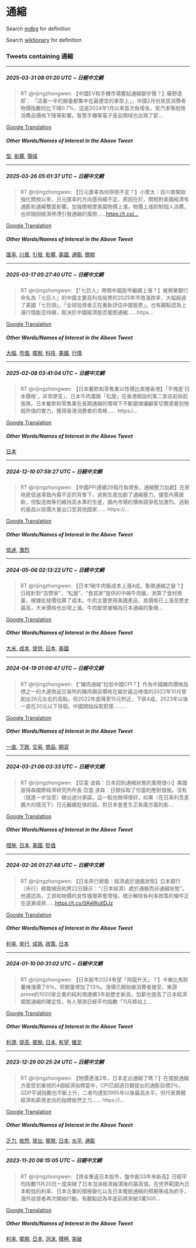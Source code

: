# 通縮

Search [mdbg](https://www.mdbg.net/chinese/dictionary?page=worddict&wdrst=0&wdqb=通縮) for definition

Search [wiktionary](https://en.wiktionary.org/wiki/通縮) for definition

### Tweets containing 通縮

___
##### 2025-03-31 08:01:20 UTC ~ 日經中文網
> RT @rijingzhongwen: 【中國EV和手機市場響起通縮腳步聲？】藤野逸郎： 「店裏一半的銷量都集中在最便宜的車型上」，中國2月份居民消費者物價指數同比下降0.7%，這是2024年1月以來首次負增長，受汽車等耐用消費品價格下降等影響。智慧手機等電子産品領域也出現了節…

[Google Translation](https://translate.google.com/?hi=en&tab=TT&sl=zh-CN&tl=en&op=translate&text=RT+%40rijingzhongwen%3A+%E3%80%90%E4%B8%AD%E5%9C%8BEV%E5%92%8C%E6%89%8B%E6%A9%9F%E5%B8%82%E5%A0%B4%E9%9F%BF%E8%B5%B7%E9%80%9A%E7%B8%AE%E8%85%B3%E6%AD%A5%E8%81%B2%EF%BC%9F%E3%80%91%E8%97%A4%E9%87%8E%E9%80%B8%E9%83%8E%EF%BC%9A+%E3%80%8C%E5%BA%97%E8%A3%8F%E4%B8%80%E5%8D%8A%E7%9A%84%E9%8A%B7%E9%87%8F%E9%83%BD%E9%9B%86%E4%B8%AD%E5%9C%A8%E6%9C%80%E4%BE%BF%E5%AE%9C%E7%9A%84%E8%BB%8A%E5%9E%8B%E4%B8%8A%E3%80%8D%EF%BC%8C%E4%B8%AD%E5%9C%8B2%E6%9C%88%E4%BB%BD%E5%B1%85%E6%B0%91%E6%B6%88%E8%B2%BB%E8%80%85%E7%89%A9%E5%83%B9%E6%8C%87%E6%95%B8%E5%90%8C%E6%AF%94%E4%B8%8B%E9%99%8D0.7%25%EF%BC%8C%E9%80%99%E6%98%AF2024%E5%B9%B41%E6%9C%88%E4%BB%A5%E4%BE%86%E9%A6%96%E6%AC%A1%E8%B2%A0%E5%A2%9E%E9%95%B7%EF%BC%8C%E5%8F%97%E6%B1%BD%E8%BB%8A%E7%AD%89%E8%80%90%E7%94%A8%E6%B6%88%E8%B2%BB%E5%93%81%E5%83%B9%E6%A0%BC%E4%B8%8B%E9%99%8D%E7%AD%89%E5%BD%B1%E9%9F%BF%E3%80%82%E6%99%BA%E6%85%A7%E6%89%8B%E6%A9%9F%E7%AD%89%E9%9B%BB%E5%AD%90%E7%94%A3%E5%93%81%E9%A0%98%E5%9F%9F%E4%B9%9F%E5%87%BA%E7%8F%BE%E4%BA%86%E7%AF%80%E2%80%A6)
##### Other Words/Names of Interest in the Above Tweet
[型](型.md), [影響](影響.md), [領域](領域.md)
___
##### 2025-03-26 05:01:37 UTC ~ 日經中文網
> RT @rijingzhongwen: 【日元匯率為何徘徊不定？】小栗太：自川普開始強化關稅以來，日元匯率的方向感持續不定。原因在於，關稅對美國經濟有通膨和通縮雙面影響。加強關稅使美國物價上漲，物價上漲抑制個人消費，也伴隨因經濟停滯引發通縮的風險……https://t.co/…

[Google Translation](https://translate.google.com/?hi=en&tab=TT&sl=zh-CN&tl=en&op=translate&text=RT+%40rijingzhongwen%3A+%E3%80%90%E6%97%A5%E5%85%83%E5%8C%AF%E7%8E%87%E7%82%BA%E4%BD%95%E5%BE%98%E5%BE%8A%E4%B8%8D%E5%AE%9A%EF%BC%9F%E3%80%91%E5%B0%8F%E6%A0%97%E5%A4%AA%EF%BC%9A%E8%87%AA%E5%B7%9D%E6%99%AE%E9%96%8B%E5%A7%8B%E5%BC%B7%E5%8C%96%E9%97%9C%E7%A8%85%E4%BB%A5%E4%BE%86%EF%BC%8C%E6%97%A5%E5%85%83%E5%8C%AF%E7%8E%87%E7%9A%84%E6%96%B9%E5%90%91%E6%84%9F%E6%8C%81%E7%BA%8C%E4%B8%8D%E5%AE%9A%E3%80%82%E5%8E%9F%E5%9B%A0%E5%9C%A8%E6%96%BC%EF%BC%8C%E9%97%9C%E7%A8%85%E5%B0%8D%E7%BE%8E%E5%9C%8B%E7%B6%93%E6%BF%9F%E6%9C%89%E9%80%9A%E8%86%A8%E5%92%8C%E9%80%9A%E7%B8%AE%E9%9B%99%E9%9D%A2%E5%BD%B1%E9%9F%BF%E3%80%82%E5%8A%A0%E5%BC%B7%E9%97%9C%E7%A8%85%E4%BD%BF%E7%BE%8E%E5%9C%8B%E7%89%A9%E5%83%B9%E4%B8%8A%E6%BC%B2%EF%BC%8C%E7%89%A9%E5%83%B9%E4%B8%8A%E6%BC%B2%E6%8A%91%E5%88%B6%E5%80%8B%E4%BA%BA%E6%B6%88%E8%B2%BB%EF%BC%8C%E4%B9%9F%E4%BC%B4%E9%9A%A8%E5%9B%A0%E7%B6%93%E6%BF%9F%E5%81%9C%E6%BB%AF%E5%BC%95%E7%99%BC%E9%80%9A%E7%B8%AE%E7%9A%84%E9%A2%A8%E9%9A%AA%E2%80%A6%E2%80%A6https%3A%2F%2Ft.co%2F%E2%80%A6)
##### Other Words/Names of Interest in the Above Tweet
[匯率](匯率.md), [川普](川普.md), [引發](引發.md), [影響](影響.md), [美國](美國.md), [通膨](通膨.md), [關稅](關稅.md)
___
##### 2025-03-17 05:27:40 UTC ~ 日經中文網
> RT @rijingzhongwen: 【「七巨人」帶領中國股市繼續上漲？】被興業銀行命名為「七巨人」的中國主要高科技股票的2025年市值漲跌率，大幅超過了美國「七巨頭」，「全球投資者正在重新評估中國股票」。也有觀點認為上漲行情能否持續，取決於中國經濟能否擺脫通縮……https…

[Google Translation](https://translate.google.com/?hi=en&tab=TT&sl=zh-CN&tl=en&op=translate&text=RT+%40rijingzhongwen%3A+%E3%80%90%E3%80%8C%E4%B8%83%E5%B7%A8%E4%BA%BA%E3%80%8D%E5%B8%B6%E9%A0%98%E4%B8%AD%E5%9C%8B%E8%82%A1%E5%B8%82%E7%B9%BC%E7%BA%8C%E4%B8%8A%E6%BC%B2%EF%BC%9F%E3%80%91%E8%A2%AB%E8%88%88%E6%A5%AD%E9%8A%80%E8%A1%8C%E5%91%BD%E5%90%8D%E7%82%BA%E3%80%8C%E4%B8%83%E5%B7%A8%E4%BA%BA%E3%80%8D%E7%9A%84%E4%B8%AD%E5%9C%8B%E4%B8%BB%E8%A6%81%E9%AB%98%E7%A7%91%E6%8A%80%E8%82%A1%E7%A5%A8%E7%9A%842025%E5%B9%B4%E5%B8%82%E5%80%BC%E6%BC%B2%E8%B7%8C%E7%8E%87%EF%BC%8C%E5%A4%A7%E5%B9%85%E8%B6%85%E9%81%8E%E4%BA%86%E7%BE%8E%E5%9C%8B%E3%80%8C%E4%B8%83%E5%B7%A8%E9%A0%AD%E3%80%8D%EF%BC%8C%E3%80%8C%E5%85%A8%E7%90%83%E6%8A%95%E8%B3%87%E8%80%85%E6%AD%A3%E5%9C%A8%E9%87%8D%E6%96%B0%E8%A9%95%E4%BC%B0%E4%B8%AD%E5%9C%8B%E8%82%A1%E7%A5%A8%E3%80%8D%E3%80%82%E4%B9%9F%E6%9C%89%E8%A7%80%E9%BB%9E%E8%AA%8D%E7%82%BA%E4%B8%8A%E6%BC%B2%E8%A1%8C%E6%83%85%E8%83%BD%E5%90%A6%E6%8C%81%E7%BA%8C%EF%BC%8C%E5%8F%96%E6%B1%BA%E6%96%BC%E4%B8%AD%E5%9C%8B%E7%B6%93%E6%BF%9F%E8%83%BD%E5%90%A6%E6%93%BA%E8%84%AB%E9%80%9A%E7%B8%AE%E2%80%A6%E2%80%A6https%E2%80%A6)
##### Other Words/Names of Interest in the Above Tweet
[大幅](大幅.md), [市值](市值.md), [擺脫](擺脫.md), [科技](科技.md), [美國](美國.md), [行情](行情.md)
___
##### 2025-02-08 03:41:04 UTC ~ 日經中文網
> RT @rijingzhongwen: 【日本餐飲和零售業以性價比席捲香港】「不愧是‘日本價格’，非常便宜」，日本牛肉蓋飯「松屋」在香港開設的第二家店前排起長隊。日本餐飲和零售業在長期通縮的環境下不斷磨煉讓顧客切實感覺到物超所值的實力，獲得香港消費者的青睞…… https:/…

[Google Translation](https://translate.google.com/?hi=en&tab=TT&sl=zh-CN&tl=en&op=translate&text=RT+%40rijingzhongwen%3A+%E3%80%90%E6%97%A5%E6%9C%AC%E9%A4%90%E9%A3%B2%E5%92%8C%E9%9B%B6%E5%94%AE%E6%A5%AD%E4%BB%A5%E6%80%A7%E5%83%B9%E6%AF%94%E5%B8%AD%E6%8D%B2%E9%A6%99%E6%B8%AF%E3%80%91%E3%80%8C%E4%B8%8D%E6%84%A7%E6%98%AF%E2%80%98%E6%97%A5%E6%9C%AC%E5%83%B9%E6%A0%BC%E2%80%99%EF%BC%8C%E9%9D%9E%E5%B8%B8%E4%BE%BF%E5%AE%9C%E3%80%8D%EF%BC%8C%E6%97%A5%E6%9C%AC%E7%89%9B%E8%82%89%E8%93%8B%E9%A3%AF%E3%80%8C%E6%9D%BE%E5%B1%8B%E3%80%8D%E5%9C%A8%E9%A6%99%E6%B8%AF%E9%96%8B%E8%A8%AD%E7%9A%84%E7%AC%AC%E4%BA%8C%E5%AE%B6%E5%BA%97%E5%89%8D%E6%8E%92%E8%B5%B7%E9%95%B7%E9%9A%8A%E3%80%82%E6%97%A5%E6%9C%AC%E9%A4%90%E9%A3%B2%E5%92%8C%E9%9B%B6%E5%94%AE%E6%A5%AD%E5%9C%A8%E9%95%B7%E6%9C%9F%E9%80%9A%E7%B8%AE%E7%9A%84%E7%92%B0%E5%A2%83%E4%B8%8B%E4%B8%8D%E6%96%B7%E7%A3%A8%E7%85%89%E8%AE%93%E9%A1%A7%E5%AE%A2%E5%88%87%E5%AF%A6%E6%84%9F%E8%A6%BA%E5%88%B0%E7%89%A9%E8%B6%85%E6%89%80%E5%80%BC%E7%9A%84%E5%AF%A6%E5%8A%9B%EF%BC%8C%E7%8D%B2%E5%BE%97%E9%A6%99%E6%B8%AF%E6%B6%88%E8%B2%BB%E8%80%85%E7%9A%84%E9%9D%92%E7%9D%9E%E2%80%A6%E2%80%A6+https%3A%2F%E2%80%A6)
##### Other Words/Names of Interest in the Above Tweet
[日本](日本.md)
___
##### 2024-12-10 07:59:27 UTC ~ 日經中文網
> RT @rijingzhongwen: 【中國PPI連續26個月負增長，通縮壓力加劇】在房地産低迷導致內需不足的背景下，過剩生産加劇了通縮壓力。儘管內需疲軟，但製造商等仍維持高水準的生産，國內市場的價格競爭愈加激烈。過剩的産品以低價大量出口至其他國家……  https://…

[Google Translation](https://translate.google.com/?hi=en&tab=TT&sl=zh-CN&tl=en&op=translate&text=RT+%40rijingzhongwen%3A+%E3%80%90%E4%B8%AD%E5%9C%8BPPI%E9%80%A3%E7%BA%8C26%E5%80%8B%E6%9C%88%E8%B2%A0%E5%A2%9E%E9%95%B7%EF%BC%8C%E9%80%9A%E7%B8%AE%E5%A3%93%E5%8A%9B%E5%8A%A0%E5%8A%87%E3%80%91%E5%9C%A8%E6%88%BF%E5%9C%B0%E7%94%A3%E4%BD%8E%E8%BF%B7%E5%B0%8E%E8%87%B4%E5%85%A7%E9%9C%80%E4%B8%8D%E8%B6%B3%E7%9A%84%E8%83%8C%E6%99%AF%E4%B8%8B%EF%BC%8C%E9%81%8E%E5%89%A9%E7%94%9F%E7%94%A3%E5%8A%A0%E5%8A%87%E4%BA%86%E9%80%9A%E7%B8%AE%E5%A3%93%E5%8A%9B%E3%80%82%E5%84%98%E7%AE%A1%E5%85%A7%E9%9C%80%E7%96%B2%E8%BB%9F%EF%BC%8C%E4%BD%86%E8%A3%BD%E9%80%A0%E5%95%86%E7%AD%89%E4%BB%8D%E7%B6%AD%E6%8C%81%E9%AB%98%E6%B0%B4%E6%BA%96%E7%9A%84%E7%94%9F%E7%94%A3%EF%BC%8C%E5%9C%8B%E5%85%A7%E5%B8%82%E5%A0%B4%E7%9A%84%E5%83%B9%E6%A0%BC%E7%AB%B6%E7%88%AD%E6%84%88%E5%8A%A0%E6%BF%80%E7%83%88%E3%80%82%E9%81%8E%E5%89%A9%E7%9A%84%E7%94%A3%E5%93%81%E4%BB%A5%E4%BD%8E%E5%83%B9%E5%A4%A7%E9%87%8F%E5%87%BA%E5%8F%A3%E8%87%B3%E5%85%B6%E4%BB%96%E5%9C%8B%E5%AE%B6%E2%80%A6%E2%80%A6++https%3A%2F%2F%E2%80%A6)
##### Other Words/Names of Interest in the Above Tweet
[低迷](低迷.md), [激烈](激烈.md)
___
##### 2024-05-06 02:13:22 UTC ~ 日經中文網
> RT @rijingzhongwen: 【日本1碗牛肉飯成本上漲4成，象徵通縮之變？】 日經針對“吉野家”、“松屋”、“食其家”提供的中碗牛肉飯，測算了食材用量，根據批發價估算了成本。牛肉主要使用美國產品，其價格已上漲至歷史最高，大米價格也出現上漲。牛肉飯曾被稱為日本通縮的象徵…

[Google Translation](https://translate.google.com/?hi=en&tab=TT&sl=zh-CN&tl=en&op=translate&text=RT+%40rijingzhongwen%3A+%E3%80%90%E6%97%A5%E6%9C%AC1%E7%A2%97%E7%89%9B%E8%82%89%E9%A3%AF%E6%88%90%E6%9C%AC%E4%B8%8A%E6%BC%B24%E6%88%90%EF%BC%8C%E8%B1%A1%E5%BE%B5%E9%80%9A%E7%B8%AE%E4%B9%8B%E8%AE%8A%EF%BC%9F%E3%80%91+%E6%97%A5%E7%B6%93%E9%87%9D%E5%B0%8D%E2%80%9C%E5%90%89%E9%87%8E%E5%AE%B6%E2%80%9D%E3%80%81%E2%80%9C%E6%9D%BE%E5%B1%8B%E2%80%9D%E3%80%81%E2%80%9C%E9%A3%9F%E5%85%B6%E5%AE%B6%E2%80%9D%E6%8F%90%E4%BE%9B%E7%9A%84%E4%B8%AD%E7%A2%97%E7%89%9B%E8%82%89%E9%A3%AF%EF%BC%8C%E6%B8%AC%E7%AE%97%E4%BA%86%E9%A3%9F%E6%9D%90%E7%94%A8%E9%87%8F%EF%BC%8C%E6%A0%B9%E6%93%9A%E6%89%B9%E7%99%BC%E5%83%B9%E4%BC%B0%E7%AE%97%E4%BA%86%E6%88%90%E6%9C%AC%E3%80%82%E7%89%9B%E8%82%89%E4%B8%BB%E8%A6%81%E4%BD%BF%E7%94%A8%E7%BE%8E%E5%9C%8B%E7%94%A2%E5%93%81%EF%BC%8C%E5%85%B6%E5%83%B9%E6%A0%BC%E5%B7%B2%E4%B8%8A%E6%BC%B2%E8%87%B3%E6%AD%B7%E5%8F%B2%E6%9C%80%E9%AB%98%EF%BC%8C%E5%A4%A7%E7%B1%B3%E5%83%B9%E6%A0%BC%E4%B9%9F%E5%87%BA%E7%8F%BE%E4%B8%8A%E6%BC%B2%E3%80%82%E7%89%9B%E8%82%89%E9%A3%AF%E6%9B%BE%E8%A2%AB%E7%A8%B1%E7%82%BA%E6%97%A5%E6%9C%AC%E9%80%9A%E7%B8%AE%E7%9A%84%E8%B1%A1%E5%BE%B5%E2%80%A6)
##### Other Words/Names of Interest in the Above Tweet
[大米](大米.md), [成本](成本.md), [提供](提供.md), [日本](日本.md), [美國](美國.md)
___
##### 2024-04-19 01:08:47 UTC ~ 日經中文網
> RT @rijingzhongwen: 【“豬肉通縮”拉低中國CPI？】作為中國豬肉價格指標之一的大連商品交易所的豬肉期貨價格在屬於最近峰值的2022年10月曾創出26元左右的高點，但2022年底降至15元附近，下跌4成。2023年以後一直在20元以下徘徊。中國開始採取對策………

[Google Translation](https://translate.google.com/?hi=en&tab=TT&sl=zh-CN&tl=en&op=translate&text=RT+%40rijingzhongwen%3A+%E3%80%90%E2%80%9C%E8%B1%AC%E8%82%89%E9%80%9A%E7%B8%AE%E2%80%9D%E6%8B%89%E4%BD%8E%E4%B8%AD%E5%9C%8BCPI%EF%BC%9F%E3%80%91%E4%BD%9C%E7%82%BA%E4%B8%AD%E5%9C%8B%E8%B1%AC%E8%82%89%E5%83%B9%E6%A0%BC%E6%8C%87%E6%A8%99%E4%B9%8B%E4%B8%80%E7%9A%84%E5%A4%A7%E9%80%A3%E5%95%86%E5%93%81%E4%BA%A4%E6%98%93%E6%89%80%E7%9A%84%E8%B1%AC%E8%82%89%E6%9C%9F%E8%B2%A8%E5%83%B9%E6%A0%BC%E5%9C%A8%E5%B1%AC%E6%96%BC%E6%9C%80%E8%BF%91%E5%B3%B0%E5%80%BC%E7%9A%842022%E5%B9%B410%E6%9C%88%E6%9B%BE%E5%89%B5%E5%87%BA26%E5%85%83%E5%B7%A6%E5%8F%B3%E7%9A%84%E9%AB%98%E9%BB%9E%EF%BC%8C%E4%BD%862022%E5%B9%B4%E5%BA%95%E9%99%8D%E8%87%B315%E5%85%83%E9%99%84%E8%BF%91%EF%BC%8C%E4%B8%8B%E8%B7%8C4%E6%88%90%E3%80%822023%E5%B9%B4%E4%BB%A5%E5%BE%8C%E4%B8%80%E7%9B%B4%E5%9C%A820%E5%85%83%E4%BB%A5%E4%B8%8B%E5%BE%98%E5%BE%8A%E3%80%82%E4%B8%AD%E5%9C%8B%E9%96%8B%E5%A7%8B%E6%8E%A1%E5%8F%96%E5%B0%8D%E7%AD%96%E2%80%A6%E2%80%A6%E2%80%A6)
##### Other Words/Names of Interest in the Above Tweet
[一直](一直.md), [下跌](下跌.md), [交易](交易.md), [商品](商品.md), [期貨](期貨.md)
___
##### 2024-03-21 06:03:33 UTC ~ 日經中文網
> RT @rijingzhongwen: 【亞當·波森：日本回到通縮狀態的風險很小】美國彼得森國際經濟研究所所長 亞當·波森：日銀採取了恰當的應對措施。沒有（就進一步加息）做出過分承諾，這一點也做得很好。如果（在日美利息差擴大的情況下）日元繼續貶值的話，對日本會產生正負兩方面的影…

[Google Translation](https://translate.google.com/?hi=en&tab=TT&sl=zh-CN&tl=en&op=translate&text=RT+%40rijingzhongwen%3A+%E3%80%90%E4%BA%9E%E7%95%B6%C2%B7%E6%B3%A2%E6%A3%AE%EF%BC%9A%E6%97%A5%E6%9C%AC%E5%9B%9E%E5%88%B0%E9%80%9A%E7%B8%AE%E7%8B%80%E6%85%8B%E7%9A%84%E9%A2%A8%E9%9A%AA%E5%BE%88%E5%B0%8F%E3%80%91%E7%BE%8E%E5%9C%8B%E5%BD%BC%E5%BE%97%E6%A3%AE%E5%9C%8B%E9%9A%9B%E7%B6%93%E6%BF%9F%E7%A0%94%E7%A9%B6%E6%89%80%E6%89%80%E9%95%B7+%E4%BA%9E%E7%95%B6%C2%B7%E6%B3%A2%E6%A3%AE%EF%BC%9A%E6%97%A5%E9%8A%80%E6%8E%A1%E5%8F%96%E4%BA%86%E6%81%B0%E7%95%B6%E7%9A%84%E6%87%89%E5%B0%8D%E6%8E%AA%E6%96%BD%E3%80%82%E6%B2%92%E6%9C%89%EF%BC%88%E5%B0%B1%E9%80%B2%E4%B8%80%E6%AD%A5%E5%8A%A0%E6%81%AF%EF%BC%89%E5%81%9A%E5%87%BA%E9%81%8E%E5%88%86%E6%89%BF%E8%AB%BE%EF%BC%8C%E9%80%99%E4%B8%80%E9%BB%9E%E4%B9%9F%E5%81%9A%E5%BE%97%E5%BE%88%E5%A5%BD%E3%80%82%E5%A6%82%E6%9E%9C%EF%BC%88%E5%9C%A8%E6%97%A5%E7%BE%8E%E5%88%A9%E6%81%AF%E5%B7%AE%E6%93%B4%E5%A4%A7%E7%9A%84%E6%83%85%E6%B3%81%E4%B8%8B%EF%BC%89%E6%97%A5%E5%85%83%E7%B9%BC%E7%BA%8C%E8%B2%B6%E5%80%BC%E7%9A%84%E8%A9%B1%EF%BC%8C%E5%B0%8D%E6%97%A5%E6%9C%AC%E6%9C%83%E7%94%A2%E7%94%9F%E6%AD%A3%E8%B2%A0%E5%85%A9%E6%96%B9%E9%9D%A2%E7%9A%84%E5%BD%B1%E2%80%A6)
##### Other Words/Names of Interest in the Above Tweet
[措施](措施.md), [日本](日本.md), [美國](美國.md), [貶值](貶值.md)
___
##### 2024-02-26 01:27:48 UTC ~ 日經中文網
> RT @rijingzhongwen: 【日本央行總裁：經濟處於通脹狀態】日本銀行（央行）總裁植田和男22日錶示：“（日本經濟）處於通脹而非通縮狀態”。他還認為，工資和物價的良性循環將會增強，暗示解除負利率政策的條件正在逐漸成熟……https://t.co/SKeWutlDJz

[Google Translation](https://translate.google.com/?hi=en&tab=TT&sl=zh-CN&tl=en&op=translate&text=RT+%40rijingzhongwen%3A+%E3%80%90%E6%97%A5%E6%9C%AC%E5%A4%AE%E8%A1%8C%E7%B8%BD%E8%A3%81%EF%BC%9A%E7%B6%93%E6%BF%9F%E8%99%95%E6%96%BC%E9%80%9A%E8%84%B9%E7%8B%80%E6%85%8B%E3%80%91%E6%97%A5%E6%9C%AC%E9%8A%80%E8%A1%8C%EF%BC%88%E5%A4%AE%E8%A1%8C%EF%BC%89%E7%B8%BD%E8%A3%81%E6%A4%8D%E7%94%B0%E5%92%8C%E7%94%B722%E6%97%A5%E9%8C%B6%E7%A4%BA%EF%BC%9A%E2%80%9C%EF%BC%88%E6%97%A5%E6%9C%AC%E7%B6%93%E6%BF%9F%EF%BC%89%E8%99%95%E6%96%BC%E9%80%9A%E8%84%B9%E8%80%8C%E9%9D%9E%E9%80%9A%E7%B8%AE%E7%8B%80%E6%85%8B%E2%80%9D%E3%80%82%E4%BB%96%E9%82%84%E8%AA%8D%E7%82%BA%EF%BC%8C%E5%B7%A5%E8%B3%87%E5%92%8C%E7%89%A9%E5%83%B9%E7%9A%84%E8%89%AF%E6%80%A7%E5%BE%AA%E7%92%B0%E5%B0%87%E6%9C%83%E5%A2%9E%E5%BC%B7%EF%BC%8C%E6%9A%97%E7%A4%BA%E8%A7%A3%E9%99%A4%E8%B2%A0%E5%88%A9%E7%8E%87%E6%94%BF%E7%AD%96%E7%9A%84%E6%A2%9D%E4%BB%B6%E6%AD%A3%E5%9C%A8%E9%80%90%E6%BC%B8%E6%88%90%E7%86%9F%E2%80%A6%E2%80%A6https%3A%2F%2Ft.co%2FSKeWutlDJz)
##### Other Words/Names of Interest in the Above Tweet
[利率](利率.md), [央行](央行.md), [成熟](成熟.md), [政策](政策.md), [日本](日本.md)
___
##### 2024-01-10 00:31:02 UTC ~ 日經中文網
> RT @rijingzhongwen: 【日本股市2024有望「飛龍升天」？】卡樂比馬鈴薯棒漲價了6％，但銷量增加了13％。漲價已開始被消費者接受，東證prime約1020家企業的純利潤連續3年創歷史新高。加薪也提高了日本經濟擺脫通縮的確定性，有人預測日經平均指數「11月將站上…

[Google Translation](https://translate.google.com/?hi=en&tab=TT&sl=zh-CN&tl=en&op=translate&text=RT+%40rijingzhongwen%3A+%E3%80%90%E6%97%A5%E6%9C%AC%E8%82%A1%E5%B8%822024%E6%9C%89%E6%9C%9B%E3%80%8C%E9%A3%9B%E9%BE%8D%E5%8D%87%E5%A4%A9%E3%80%8D%EF%BC%9F%E3%80%91%E5%8D%A1%E6%A8%82%E6%AF%94%E9%A6%AC%E9%88%B4%E8%96%AF%E6%A3%92%E6%BC%B2%E5%83%B9%E4%BA%866%EF%BC%85%EF%BC%8C%E4%BD%86%E9%8A%B7%E9%87%8F%E5%A2%9E%E5%8A%A0%E4%BA%8613%EF%BC%85%E3%80%82%E6%BC%B2%E5%83%B9%E5%B7%B2%E9%96%8B%E5%A7%8B%E8%A2%AB%E6%B6%88%E8%B2%BB%E8%80%85%E6%8E%A5%E5%8F%97%EF%BC%8C%E6%9D%B1%E8%AD%89prime%E7%B4%841020%E5%AE%B6%E4%BC%81%E6%A5%AD%E7%9A%84%E7%B4%94%E5%88%A9%E6%BD%A4%E9%80%A3%E7%BA%8C3%E5%B9%B4%E5%89%B5%E6%AD%B7%E5%8F%B2%E6%96%B0%E9%AB%98%E3%80%82%E5%8A%A0%E8%96%AA%E4%B9%9F%E6%8F%90%E9%AB%98%E4%BA%86%E6%97%A5%E6%9C%AC%E7%B6%93%E6%BF%9F%E6%93%BA%E8%84%AB%E9%80%9A%E7%B8%AE%E7%9A%84%E7%A2%BA%E5%AE%9A%E6%80%A7%EF%BC%8C%E6%9C%89%E4%BA%BA%E9%A0%90%E6%B8%AC%E6%97%A5%E7%B6%93%E5%B9%B3%E5%9D%87%E6%8C%87%E6%95%B8%E3%80%8C11%E6%9C%88%E5%B0%87%E7%AB%99%E4%B8%8A%E2%80%A6)
##### Other Words/Names of Interest in the Above Tweet
[利潤](利潤.md), [提高](提高.md), [擺脫](擺脫.md), [日本](日本.md), [有望](有望.md), [確定](確定.md)
___
##### 2023-12-29 00:25:24 UTC ~ 日經中文網
> RT @rijingzhongwen: 【物價連漲3年，日本走出通縮了嗎？】在擺脫通縮方面受到重視的4個經濟指標當中，CPI已超過日銀提出的通膨目標2％，GDP平減指數也不斷上升，二者均達到1995年以後最高水平。但代表實體經濟和薪資走向的指標依然乏力…… https://…

[Google Translation](https://translate.google.com/?hi=en&tab=TT&sl=zh-CN&tl=en&op=translate&text=RT+%40rijingzhongwen%3A+%E3%80%90%E7%89%A9%E5%83%B9%E9%80%A3%E6%BC%B23%E5%B9%B4%EF%BC%8C%E6%97%A5%E6%9C%AC%E8%B5%B0%E5%87%BA%E9%80%9A%E7%B8%AE%E4%BA%86%E5%97%8E%EF%BC%9F%E3%80%91%E5%9C%A8%E6%93%BA%E8%84%AB%E9%80%9A%E7%B8%AE%E6%96%B9%E9%9D%A2%E5%8F%97%E5%88%B0%E9%87%8D%E8%A6%96%E7%9A%844%E5%80%8B%E7%B6%93%E6%BF%9F%E6%8C%87%E6%A8%99%E7%95%B6%E4%B8%AD%EF%BC%8CCPI%E5%B7%B2%E8%B6%85%E9%81%8E%E6%97%A5%E9%8A%80%E6%8F%90%E5%87%BA%E7%9A%84%E9%80%9A%E8%86%A8%E7%9B%AE%E6%A8%992%EF%BC%85%EF%BC%8CGDP%E5%B9%B3%E6%B8%9B%E6%8C%87%E6%95%B8%E4%B9%9F%E4%B8%8D%E6%96%B7%E4%B8%8A%E5%8D%87%EF%BC%8C%E4%BA%8C%E8%80%85%E5%9D%87%E9%81%94%E5%88%B01995%E5%B9%B4%E4%BB%A5%E5%BE%8C%E6%9C%80%E9%AB%98%E6%B0%B4%E5%B9%B3%E3%80%82%E4%BD%86%E4%BB%A3%E8%A1%A8%E5%AF%A6%E9%AB%94%E7%B6%93%E6%BF%9F%E5%92%8C%E8%96%AA%E8%B3%87%E8%B5%B0%E5%90%91%E7%9A%84%E6%8C%87%E6%A8%99%E4%BE%9D%E7%84%B6%E4%B9%8F%E5%8A%9B%E2%80%A6%E2%80%A6+https%3A%2F%2F%E2%80%A6)
##### Other Words/Names of Interest in the Above Tweet
[乏力](乏力.md), [依然](依然.md), [提出](提出.md), [擺脫](擺脫.md), [日本](日本.md), [水平](水平.md), [通膨](通膨.md)
___
##### 2023-11-20 08:15:05 UTC ~ 日經中文網
> RT @rijingzhongwen: 【資金重返日本股市，盤中創33年來新高】日經平均指數11月20日一度突破了日本泡沫經濟崩潰後的最高值。在世界範圍內日本較低的利率、日本企業的積極變化以及日本擺脫通縮的預期等成為抓手，海外投資者再次開始行動。有觀點認為年底前將突破3萬500…

[Google Translation](https://translate.google.com/?hi=en&tab=TT&sl=zh-CN&tl=en&op=translate&text=RT+%40rijingzhongwen%3A+%E3%80%90%E8%B3%87%E9%87%91%E9%87%8D%E8%BF%94%E6%97%A5%E6%9C%AC%E8%82%A1%E5%B8%82%EF%BC%8C%E7%9B%A4%E4%B8%AD%E5%89%B533%E5%B9%B4%E4%BE%86%E6%96%B0%E9%AB%98%E3%80%91%E6%97%A5%E7%B6%93%E5%B9%B3%E5%9D%87%E6%8C%87%E6%95%B811%E6%9C%8820%E6%97%A5%E4%B8%80%E5%BA%A6%E7%AA%81%E7%A0%B4%E4%BA%86%E6%97%A5%E6%9C%AC%E6%B3%A1%E6%B2%AB%E7%B6%93%E6%BF%9F%E5%B4%A9%E6%BD%B0%E5%BE%8C%E7%9A%84%E6%9C%80%E9%AB%98%E5%80%BC%E3%80%82%E5%9C%A8%E4%B8%96%E7%95%8C%E7%AF%84%E5%9C%8D%E5%85%A7%E6%97%A5%E6%9C%AC%E8%BC%83%E4%BD%8E%E7%9A%84%E5%88%A9%E7%8E%87%E3%80%81%E6%97%A5%E6%9C%AC%E4%BC%81%E6%A5%AD%E7%9A%84%E7%A9%8D%E6%A5%B5%E8%AE%8A%E5%8C%96%E4%BB%A5%E5%8F%8A%E6%97%A5%E6%9C%AC%E6%93%BA%E8%84%AB%E9%80%9A%E7%B8%AE%E7%9A%84%E9%A0%90%E6%9C%9F%E7%AD%89%E6%88%90%E7%82%BA%E6%8A%93%E6%89%8B%EF%BC%8C%E6%B5%B7%E5%A4%96%E6%8A%95%E8%B3%87%E8%80%85%E5%86%8D%E6%AC%A1%E9%96%8B%E5%A7%8B%E8%A1%8C%E5%8B%95%E3%80%82%E6%9C%89%E8%A7%80%E9%BB%9E%E8%AA%8D%E7%82%BA%E5%B9%B4%E5%BA%95%E5%89%8D%E5%B0%87%E7%AA%81%E7%A0%B43%E8%90%AC500%E2%80%A6)
##### Other Words/Names of Interest in the Above Tweet
[利率](利率.md), [擺脫](擺脫.md), [日本](日本.md), [泡沫](泡沫.md), [積極](積極.md), [突破](突破.md)
